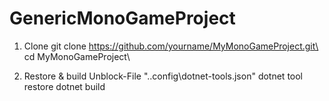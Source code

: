 # GenericMonoGameProject

1. Clone
   git clone https://github.com/yourname/MyMonoGameProject.git\
   cd MyMonoGameProject\

3. Restore & build
   Unblock-File ".\.config\dotnet-tools.json"
   dotnet tool restore
   dotnet build
